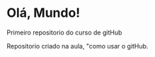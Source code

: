 # Olá, Mundo!
 Primeiro repositorio do curso de gitHub

Repositorio criado na aula, "como usar o gitHub.